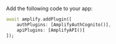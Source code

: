 Add the following code to your app:

```dart
await amplify.addPlugin([
    authPlugins: [AmplifyAuthCognito()],
    apiPlugins: [AmplifyAPI()]
]);
```